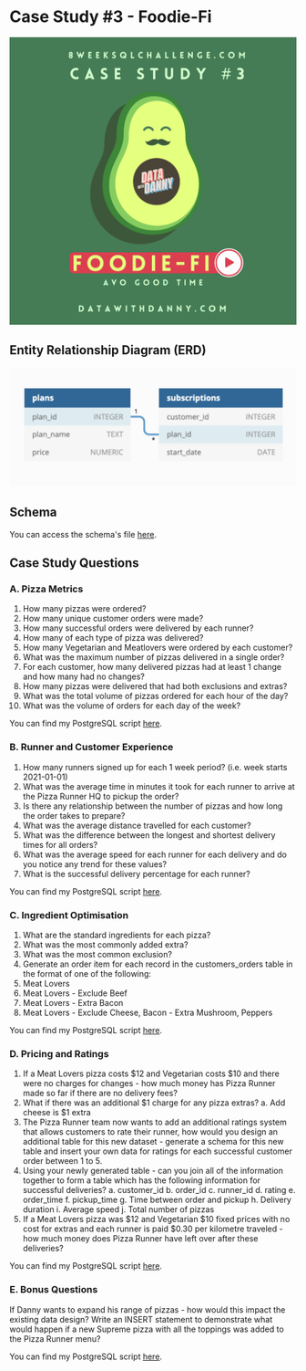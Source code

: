
# Case Study #3 - Foodie-Fi

![Foodie-Fi](images/Week03.png)


## Entity Relationship Diagram (ERD)

![Week 03 ERD](images/Week03_ERD.png)


## Schema
You can access the schema's file [here](schema).


## Case Study Questions

### A. Pizza Metrics
1. How many pizzas were ordered?
2. How many unique customer orders were made?
3. How many successful orders were delivered by each runner?
4. How many of each type of pizza was delivered?
5. How many Vegetarian and Meatlovers were ordered by each customer?
6. What was the maximum number of pizzas delivered in a single order?
7. For each customer, how many delivered pizzas had at least 1 change and how many had no changes?
8. How many pizzas were delivered that had both exclusions and extras?
9. What was the total volume of pizzas ordered for each hour of the day?
10. What was the volume of orders for each day of the week?

You can find my PostgreSQL script [here](Aweek02).


### B. Runner and Customer Experience
1. How many runners signed up for each 1 week period? (i.e. week starts 2021-01-01)
2. What was the average time in minutes it took for each runner to arrive at the Pizza Runner HQ to pickup the order?
3. Is there any relationship between the number of pizzas and how long the order takes to prepare?
4. What was the average distance travelled for each customer?
5. What was the difference between the longest and shortest delivery times for all orders?
6. What was the average speed for each runner for each delivery and do you notice any trend for these values?
7. What is the successful delivery percentage for each runner?

You can find my PostgreSQL script [here](Bweek02).


### C. Ingredient Optimisation
1.	What are the standard ingredients for each pizza?
2.	What was the most commonly added extra?
3.	What was the most common exclusion?
4.	Generate an order item for each record in the customers_orders table in the format of one of the following:
5.	Meat Lovers
6.	Meat Lovers - Exclude Beef
7.	Meat Lovers - Extra Bacon
8.	Meat Lovers - Exclude Cheese, Bacon - Extra Mushroom, Peppers

You can find my PostgreSQL script [here](Cweek02).

### D. Pricing and Ratings
1.	If a Meat Lovers pizza costs $12 and Vegetarian costs $10 and there were no charges for changes - how much money has Pizza Runner made so far if there are no delivery fees?
2.	What if there was an additional $1 charge for any pizza extras?
a.	Add cheese is $1 extra
3.	The Pizza Runner team now wants to add an additional ratings system that allows customers to rate their runner, how would you design an additional table for this new dataset - generate a schema for this new table and insert your own data for ratings for each successful customer order between 1 to 5.
4.	Using your newly generated table - can you join all of the information together to form a table which has the following information for successful deliveries?
a.	customer_id
b.	order_id
c.	runner_id
d.	rating
e.	order_time
f.	pickup_time
g.	Time between order and pickup
h.	Delivery duration
i.	Average speed
j.	Total number of pizzas
5.	If a Meat Lovers pizza was $12 and Vegetarian $10 fixed prices with no cost for extras and each runner is paid $0.30 per kilometre traveled - how much money does Pizza Runner have left over after these deliveries?

You can find my PostgreSQL script [here](Dweek02).


### E. Bonus Questions
If Danny wants to expand his range of pizzas - how would this impact the existing data design? Write an INSERT statement to demonstrate what would happen if a new Supreme pizza with all the toppings was added to the Pizza Runner menu?

You can find my PostgreSQL script [here](Eweek02).